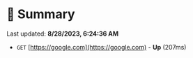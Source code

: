 # 📖 Summary
Last updated: **8/28/2023, 6:24:36 AM**

- `GET` [https://google.com](https://google.com) - **Up** (207ms)
